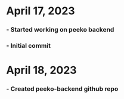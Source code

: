 # April 17, 2023

### - Started working on peeko backend

### - Initial commit

# April 18, 2023

### - Created peeko-backend github repo
